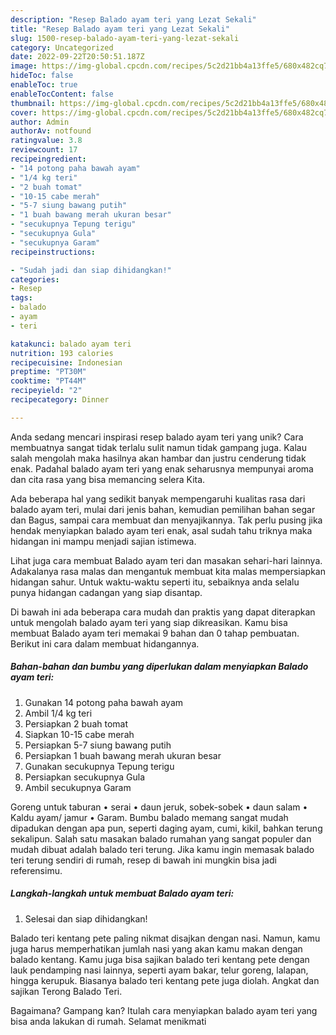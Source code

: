 ```yaml
---
description: "Resep Balado ayam teri yang Lezat Sekali"
title: "Resep Balado ayam teri yang Lezat Sekali"
slug: 1500-resep-balado-ayam-teri-yang-lezat-sekali
category: Uncategorized
date: 2022-09-22T20:50:51.187Z
image: https://img-global.cpcdn.com/recipes/5c2d21bb4a13ffe5/680x482cq70/balado-ayam-teri-foto-resep-utama.jpg
hideToc: false
enableToc: true
enableTocContent: false
thumbnail: https://img-global.cpcdn.com/recipes/5c2d21bb4a13ffe5/680x482cq70/balado-ayam-teri-foto-resep-utama.jpg
cover: https://img-global.cpcdn.com/recipes/5c2d21bb4a13ffe5/680x482cq70/balado-ayam-teri-foto-resep-utama.jpg
author: Admin
authorAv: notfound
ratingvalue: 3.8
reviewcount: 17
recipeingredient:
- "14 potong paha bawah ayam"
- "1/4 kg teri"
- "2 buah tomat"
- "10-15 cabe merah"
- "5-7 siung bawang putih"
- "1 buah bawang merah ukuran besar"
- "secukupnya Tepung terigu"
- "secukupnya Gula"
- "secukupnya Garam"
recipeinstructions:

- "Sudah jadi dan siap dihidangkan!"
categories:
- Resep
tags:
- balado
- ayam
- teri

katakunci: balado ayam teri 
nutrition: 193 calories
recipecuisine: Indonesian
preptime: "PT30M"
cooktime: "PT44M"
recipeyield: "2"
recipecategory: Dinner

---
```





Anda sedang mencari inspirasi resep balado ayam teri yang unik? Cara membuatnya sangat tidak terlalu sulit namun tidak gampang juga. Kalau salah mengolah maka hasilnya akan hambar dan justru cenderung tidak enak. Padahal balado ayam teri yang enak seharusnya mempunyai aroma dan cita rasa yang bisa memancing selera Kita.





Ada beberapa hal yang sedikit banyak mempengaruhi kualitas rasa dari balado ayam teri, mulai dari jenis bahan, kemudian pemilihan bahan segar dan Bagus, sampai cara membuat dan menyajikannya. Tak perlu pusing jika hendak menyiapkan balado ayam teri enak,      asal sudah tahu triknya maka hidangan ini mampu menjadi sajian istimewa.














Lihat juga cara membuat Balado ayam teri dan masakan sehari-hari lainnya. Adakalanya rasa malas dan mengantuk membuat kita malas mempersiapkan hidangan sahur. Untuk waktu-waktu seperti itu, sebaiknya anda selalu punya hidangan cadangan yang siap disantap.






Di bawah ini ada beberapa cara mudah dan praktis yang dapat diterapkan untuk mengolah balado ayam teri yang siap dikreasikan. Kamu bisa membuat Balado ayam teri memakai 9 bahan dan 0 tahap pembuatan. Berikut ini cara dalam membuat hidangannya.

<!--inarticleads1-->

##### Bahan-bahan dan bumbu yang diperlukan dalam menyiapkan Balado ayam teri:

1. Gunakan 14 potong paha bawah ayam
1. Ambil 1/4 kg teri
1. Persiapkan 2 buah tomat
1. Siapkan 10-15 cabe merah
1. Persiapkan 5-7 siung bawang putih
1. Persiapkan 1 buah bawang merah ukuran besar
1. Gunakan secukupnya Tepung terigu
1. Persiapkan secukupnya Gula
1. Ambil secukupnya Garam


Goreng untuk taburan • serai • daun jeruk, sobek-sobek • daun salam • Kaldu ayam/ jamur • Garam. Bumbu balado memang sangat mudah dipadukan dengan apa pun, seperti daging ayam, cumi, kikil, bahkan terung sekalipun. Salah satu masakan balado rumahan yang sangat populer dan mudah dibuat adalah balado teri terung. Jika kamu ingin memasak balado teri terung sendiri di rumah, resep di bawah ini mungkin bisa jadi referensimu. 

<!--inarticleads2-->

##### Langkah-langkah untuk membuat Balado ayam teri:


1. Selesai dan siap dihidangkan!

Balado teri kentang pete paling nikmat disajkan dengan nasi. Namun, kamu juga harus memperhatikan jumlah nasi yang akan kamu makan dengan balado kentang. Kamu juga bisa sajikan balado teri kentang pete dengan lauk pendamping nasi lainnya, seperti ayam bakar, telur goreng, lalapan, hingga kerupuk. Biasanya balado teri kentang pete juga diolah. Angkat dan sajikan Terong Balado Teri. 

Bagaimana? Gampang kan? Itulah cara menyiapkan balado ayam teri yang bisa anda lakukan di rumah. Selamat menikmati

